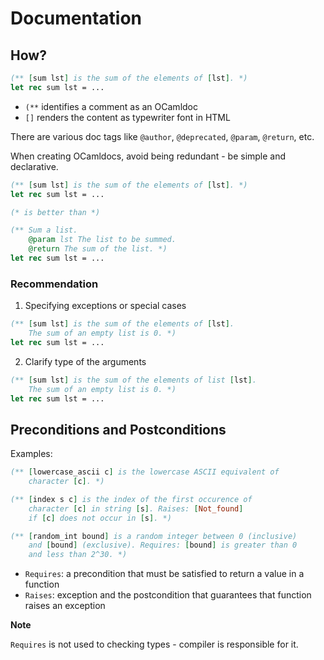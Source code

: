 # Documentation

## How?

```ocaml
(** [sum lst] is the sum of the elements of [lst]. *)
let rec sum lst = ...
```
- `(**` identifies a comment as an OCamldoc
- `[]` renders the content as typewriter font in HTML

There are various doc tags like `@author`, `@deprecated`, `@param`, `@return`, etc.

When creating OCamldocs, avoid being redundant - be simple and declarative.

```ocaml
(** [sum lst] is the sum of the elements of [lst]. *)
let rec sum lst = ...

(* is better than *)

(** Sum a list.
    @param lst The list to be summed.
    @return The sum of the list. *)
let rec sum lst = ...
```

### Recommendation

1. Specifying exceptions or special cases

```ocaml
(** [sum lst] is the sum of the elements of [lst].
    The sum of an empty list is 0. *)
let rec sum lst = ...
```

2. Clarify type of the arguments

```ocaml
(** [sum lst] is the sum of the elements of list [lst].
    The sum of an empty list is 0. *)
let rec sum lst = ...
```

## Preconditions and Postconditions

Examples:

```ocaml
(** [lowercase_ascii c] is the lowercase ASCII equivalent of
    character [c]. *)

(** [index s c] is the index of the first occurence of
    character [c] in string [s]. Raises: [Not_found]
    if [c] does not occur in [s]. *)

(** [random_int bound] is a random integer between 0 (inclusive)
    and [bound] (exclusive). Requires: [bound] is greater than 0
    and less than 2^30. *)
```

- `Requires`: a precondition that must be satisfied to return a value in a function
- `Raises`: exception and the postcondition that guarantees that function raises an exception

**Note**

`Requires` is not used to checking types - compiler is responsible for it.
